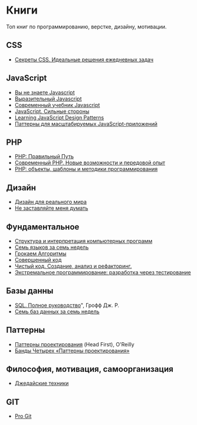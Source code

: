 <h1>Книги</h1>
<p>Топ книг по программированию, верстке, дизайну, мотивации.</p>

<h2>CSS</h2>
<ul> 
    <li><a href="https://www.ozon.ru/context/detail/id/137213400/" target="_blank">Секреты CSS. Идеальные решения ежедневных задач</a></li>
</ul>

<h2>JavaScript</h2>
<ul> 
    <li><a href="https://github.com/azat-io/you-dont-know-js-ru" target="_blank">Вы не знаете Javascript</a></li>
    <li><a href="https://karmazzin.gitbooks.io/eloquentjavascript_ru/content/" target="_blank">Выразительный Javascript</a></li>
    <li><a href="https://learn.javascript.ru/" target="_blank">Современный учебник Javascript</a</li>
    <li><a href="https://www.ozon.ru/context/detail/id/20217226/" target="_blank">JavaScript. Сильные стороны</a></li>
    <li><a href="https://addyosmani.com/resources/essentialjsdesignpatterns/book/" target="_blank">Learning JavaScript Design Patterns</a></li>
    <li><a href="http://largescalejs.ru/" target="_blank">Паттерны для масштабируемых JavaScript-приложений</a></li>
</ul>

<h2>PHP</h2>
<ul>
  <li><a href="http://phptherightway.ru/" target="_blank">PHP: Правильный Путь</a></li>
  <li><a href="https://www.ozon.ru/context/detail/id/135695718/" target="_blank">Современный PHP. Новые возможности и передовой опыт</a></li>
  <li><a href="https://www.ozon.ru/context/detail/id/33506422/" target="_blank">PHP: объекты, шаблоны и методики программирования</a></li>
</ul>

<h2>Дизайн</h2>
<ul>
  <li><a href="https://www.ozon.ru/context/detail/id/32545263/?utm_source=yandex_direct&amp;utm_medium=cpc&amp;utm_campaign=proryv_regstore_product_n_cid_detail_our_no_all_dynamic_CBR_23555380&amp;utm_term=_cbrx_642669"
    target="_blank">Дизайн для реального мира</a></li>
  <li><a href="https://www.ozon.ru/context/detail/id/141214330/" target="_blank">Не заставляйте меня думать</a></li>
</ul>

<h2>Фундаментальное</h2>
<ul>
  <li><a href="https://mirror.yandex.ru/mirrors/ftp.linux.kiev.ua/docs/developer/general/sicp-ru/sicp-ru-screen.pdf"
    target="_blank">Структура и интерпретация компьютерных программ</a></li>
  <li><a href="https://www.ozon.ru/context/detail/id/26893656/" target="_blank">Семь языков за семь недель</a></li>
  <li><a href="http://forcoder.ru/algorithm/grokaem-algoritmy-illyustrirovannoe-posobie-dlya-programmistov-i-lyubopytstvuyuschih-1555"
    target="_blank">Грокаем Алгоритмы</a></li>
  <li><a href="https://cafe-aristokrat.ru/static/doc/0000/0000/0102/102807.m0nldixuku.pdf" target="_blank">Совершенный код</a></li>
  <li><a href="https://www.ozon.ru/context/detail/id/142429922/" target="_blank">Чистый код. Создание, анализ и рефакторинг.</a</li>
  <li><a href="https://www.ozon.ru/context/detail/id/140489225/" target="_blank">Экстремальное программирование: разработка через тестирование</a></li>
</ul>

<h2>Базы данны</h2>
<ul>
  <li><a href="https://www.ozon.ru/context/detail/id/31124973/" target="_blank">SQL. Полное руководство</a>", Грофф Дж. Р.</li>
  <li><a href="https://www.ozon.ru/context/detail/id/19383907/" target="_blank">Семь баз данных за семь недель</a></li>
</ul>

<h2>Паттерны</h2>
<ul>
  <li><a href="https://www.ozon.ru/context/detail/id/20216992/" target="_blank">Паттерны проектирования</a> (Head First), O'Reilly</li>
  <li><a href="https://docs.google.com/file/d/0B6GuCegBf3X3Tm1rZl9BUTduQm8/edit" target="_blank">Банды Четырех «Паттерны проектирования»</a></li>
</ul>

<h2>Философия, мотивация, самоорганизация</h2>
<ul>
  <li><a href="https://www.ozon.ru/context/detail/id/140376487/?utm_source=epoint&amp;utm_medium=partner&amp;utm_campaign=955860"
    target="_blank">Джедайские техники</a></li>
</ul>

<h2>GIT</h2>
<ul>
  <li><a href="https://git-scm.com/book/ru/v1" target="_blank">Pro Git</a></li>
</ul>
